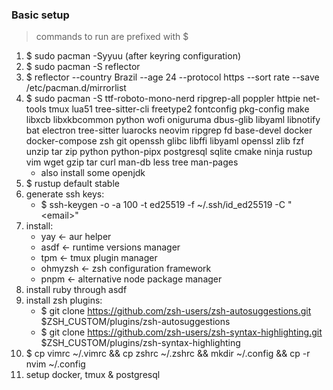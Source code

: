 ### Basic setup
> commands to run are prefixed with $

1. $ sudo pacman -Syyuu (after keyring configuration)
2. $ sudo pacman -S reflector
3. $ reflector --country Brazil --age 24 --protocol https --sort rate --save /etc/pacman.d/mirrorlist
4. $ sudo pacman -S ttf-roboto-mono-nerd ripgrep-all poppler httpie net-tools tmux lua51 tree-sitter-cli freetype2 fontconfig pkg-config make libxcb libxkbcommon python wofi oniguruma dbus-glib libyaml libnotify bat electron tree-sitter luarocks neovim ripgrep fd base-devel docker docker-compose zsh git openssh glibc libffi libyaml openssl zlib fzf unzip tar zip python python-pipx postgresql sqlite cmake ninja rustup vim wget gzip tar curl man-db less tree man-pages
    - also install some openjdk
5. $ rustup default stable
6. generate ssh keys:
    - $ ssh-keygen -o -a 100 -t ed25519 -f ~/.ssh/id_ed25519 -C "\<email\>"
7. install:
    - yay <- aur helper
    - asdf <- runtime versions manager
    - tpm <- tmux plugin manager
    - ohmyzsh <- zsh configuration framework
    - pnpm <- alternative node package manager
8. install ruby through asdf
9. install zsh plugins:
    - $ git clone https://github.com/zsh-users/zsh-autosuggestions.git $ZSH_CUSTOM/plugins/zsh-autosuggestions
    - $ git clone https://github.com/zsh-users/zsh-syntax-highlighting.git $ZSH_CUSTOM/plugins/zsh-syntax-highlighting
10. $ cp vimrc ~/.vimrc && cp zshrc ~/.zshrc && mkdir ~/.config && cp -r nvim ~/.config
11. setup docker, tmux & postgresql
